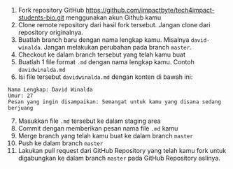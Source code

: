1. Fork repository GitHub https://github.com/impactbyte/tech4impact-students-bio.git menggunakan akun Github kamu
2. Clone remote repository dari hasil fork tersebut. Jangan clone dari repository originalnya.
3. Buatlah branch baru dengan nama lengkap kamu. Misalnya `david-winalda`. Jangan melakukan perubahan pada branch `master`.
4. Checkout ke dalam branch tersebut yang telah kamu buat
5. Buatlah 1 file format `.md` dengan nama lengkap kamu. Contoh `davidwinalda.md`
6. Isi file tersebut `davidwinalda.md` dengan konten di bawah ini:
```
Nama Lengkap: David Winalda
Umur: 27
Pesan yang ingin disampaikan: Semangat untuk kamu yang disana sedang berjuang
```
7. Masukkan file `.md` tersebut ke dalam staging area
8. Commit dengan memberikan pesan nama file `.md` kamu
9. Merge branch yang telah kamu buat ke dalam branch `master`
10. Push ke dalam branch `master`
11. Lakukan pull request dari GitHub Repository yang telah kamu fork untuk digabungkan ke dalam branch `master` pada GitHub Repository aslinya.
